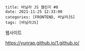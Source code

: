 ```
title: 바닐라 JS 챌린지 #8
date: 2021-11-25 12:33:00
categories: [FRONTEND, 바닐라JS]
tags: [바닐라JS]
```





웹사이트

https://yunrap.github.io/1.github.io/

